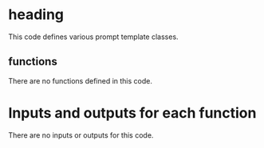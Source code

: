# heading
This code defines various prompt template classes.

## functions
There are no functions defined in this code.

# Inputs and outputs for each function
There are no inputs or outputs for this code.

